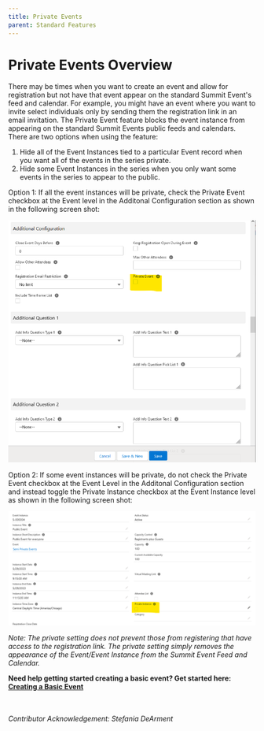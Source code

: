 ```yaml
---
title: Private Events
parent: Standard Features
---
```


# Private Events Overview

There may be times when you want to create an event and allow for registration but not have that event appear on the standard Summit Event's feed and calendar.  For example, you might have an event where you want to invite select individuals only by sending them the registration link in an email invitation.  The Private Event feature blocks the event instance from appearing on the standard Summit Events public feeds and calendars. There are two options when using the feature:

1. Hide all of the Event Instances tied to a particular Event record when you want all of the events in the series private.
2. Hide some Event Instances in the series when you only want some events in the series to appear to the public.

Option 1: If all the event instances will be private, check the Private Event checkbox at the Event level in the Additonal Configuration section as shown in the following screen shot:

![Private Event Event Level Checkbox](images/Private_Events_Additional_Configurations_Page.png)

Option 2:  If some event instances will be private, do not check the Private Event checkbox at the Event Level in the Additonal Configuration section and instead toggle the Private Instance checkbox at the Event Instance level as shown in the following screen shot:

![Private Event Instance Level Checkbox](images/Private_Events_Event_Instance_Level.png)

_Note: The private setting does not prevent those from registering that have access to the registration link.  The private setting simply removes the appearance of the Event/Event Instance from the Summit Event Feed and Calendar._

**Need help getting started creating a basic event? Get started here: [Creating a Basic Event](https://sfdo-community-sprints.github.io/summit-events-app-documentation/docs/Getting-Started/create-basic-event)**
<br>
<br>
<br>

*Contributor Acknowledgement: Stefania DeArment*
